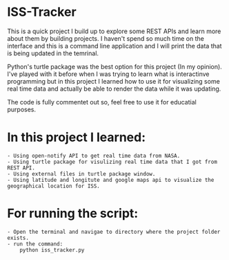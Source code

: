 # ISS-Tracker


This is a quick project I build up to explore some REST APIs and learn more about them by building projects.
I haven't spend so much time on the interface and this is a command line application and I will print the data that is being updated in the temrinal.

Python's turtle package was the best option for this project (In my opinion).
I've played with it before when I was trying to learn what is interactinve programming but in this project I learned how to use it for visualizing some real time data and actually be able to render the data while it was updating.

The code is fully commentet out so, feel free to use it for educatial purposes.

# In this project I learned:
    - Using open-notify API to get real time data from NASA.
    - Using turtle package for visulizing real time data that I got from REST API.
    - Using external files in turtle package window.
    - Using latitude and longitute and google maps api to visualize the geographical location for ISS.

# For running the script:
    - Open the terminal and navigae to directory where the project folder exists.
    - run the command:
        python iss_tracker.py
